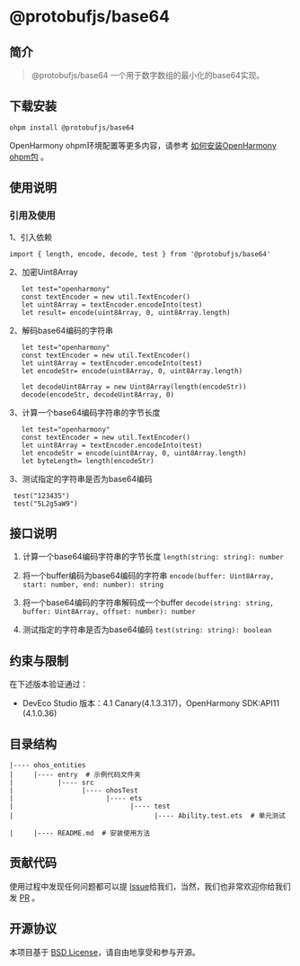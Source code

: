 # @protobufjs/base64

## 简介
> @protobufjs/base64 一个用于数字数组的最小化的base64实现。

## 下载安装
```shell
ohpm install @protobufjs/base64
```
OpenHarmony ohpm环境配置等更多内容，请参考 [如何安装OpenHarmony ohpm包](https://gitee.com/openharmony-tpc/docs/blob/master/OpenHarmony_har_usage.md) 。

## 使用说明

### 引用及使用
1、引入依赖
```
import { length, encode, decode, test } from '@protobufjs/base64'
```

2、加密Uint8Array

 ```
    let test="openharmony"
    const textEncoder = new util.TextEncoder()
    let uint8Array = textEncoder.encodeInto(test)
    let result= encode(uint8Array, 0, uint8Array.length)
 ```

2、解码base64编码的字符串

 ```
    let test="openharmony"
    const textEncoder = new util.TextEncoder()
    let uint8Array = textEncoder.encodeInto(test)
    let encodeStr= encode(uint8Array, 0, uint8Array.length)

    let decodeUint8Array = new Uint8Array(length(encodeStr))
    decode(encodeStr, decodeUint8Array, 0)
 ```

3、计算一个base64编码字符串的字节长度

 ```
    let test="openharmony"
    const textEncoder = new util.TextEncoder()
    let uint8Array = textEncoder.encodeInto(test)
    let encodeStr = encode(uint8Array, 0, uint8Array.length)
    let byteLength= length(encodeStr)
 ```

3、测试指定的字符串是否为base64编码

 ```
  test("123435")
  test("5L2g5aW9")
 ```

## 接口说明
1. 计算一个base64编码字符串的字节长度
   `length(string: string): number`

2. 将一个buffer编码为base64编码的字符串
   `encode(buffer: Uint8Array, start: number, end: number): string`

3. 将一个base64编码的字符串解码成一个buffer
   `decode(string: string, buffer: Uint8Array, offset: number): number`

4. 测试指定的字符串是否为base64编码
   `test(string: string): boolean`

## 约束与限制
在下述版本验证通过：

- DevEco Studio 版本：4.1 Canary(4.1.3.317)，OpenHarmony SDK:API11 (4.1.0.36)

## 目录结构
````
|---- ohos_entities
|     |---- entry  # 示例代码文件夹
|           |---- src
|                 |---- ohosTest
|                       |---- ets
|                             |---- test
|                                   |---- Ability.test.ets  # 单元测试

|     |---- README.md  # 安装使用方法                    
````

## 贡献代码
使用过程中发现任何问题都可以提 [Issue](https://gitee.com/openharmony-tpc/openharmony_tpc_samples/issues)给我们，当然，我们也非常欢迎你给我们发 [PR](https://gitee.com/openharmony-tpc/openharmony_tpc_samples/pulls) 。

## 开源协议
本项目基于 [BSD License](https://gitee.com/openharmony-tpc/openharmony_tpc_samples/blob/master/protobufjs_base64/LICENSE)，请自由地享受和参与开源。

